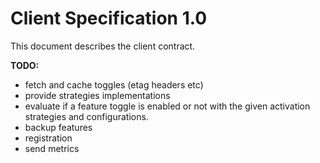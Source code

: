 # Client Specification 1.0

This document describes the client contract. 

**TODO:**
- fetch and cache toggles (etag headers etc)
- provide strategies implementations
- evaluate if a feature toggle is enabled or not with the given activation strategies and configurations.
- backup features
- registration
- send metrics
